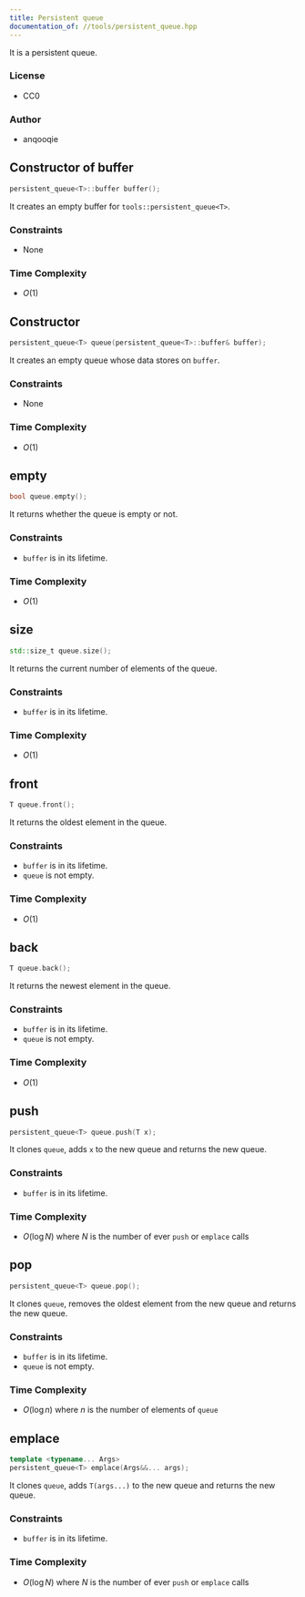 ```yaml
---
title: Persistent queue
documentation_of: //tools/persistent_queue.hpp
---
```


It is a persistent queue.

### License
- CC0

### Author
- anqooqie

## Constructor of buffer
```cpp
persistent_queue<T>::buffer buffer();
```

It creates an empty buffer for `tools::persistent_queue<T>`.

### Constraints
- None

### Time Complexity
- $O(1)$

## Constructor
```cpp
persistent_queue<T> queue(persistent_queue<T>::buffer& buffer);
```

It creates an empty queue whose data stores on `buffer`.

### Constraints
- None

### Time Complexity
- $O(1)$

## empty
```cpp
bool queue.empty();
```

It returns whether the queue is empty or not.

### Constraints
- `buffer` is in its lifetime.

### Time Complexity
- $O(1)$

## size
```cpp
std::size_t queue.size();
```

It returns the current number of elements of the queue.

### Constraints
- `buffer` is in its lifetime.

### Time Complexity
- $O(1)$

## front
```cpp
T queue.front();
```

It returns the oldest element in the queue.

### Constraints
- `buffer` is in its lifetime.
- `queue` is not empty.

### Time Complexity
- $O(1)$

## back
```cpp
T queue.back();
```

It returns the newest element in the queue.

### Constraints
- `buffer` is in its lifetime.
- `queue` is not empty.

### Time Complexity
- $O(1)$

## push
```cpp
persistent_queue<T> queue.push(T x);
```

It clones `queue`, adds `x` to the new queue and returns the new queue.

### Constraints
- `buffer` is in its lifetime.

### Time Complexity
- $O(\log N)$ where $N$ is the number of ever `push` or `emplace` calls

## pop
```cpp
persistent_queue<T> queue.pop();
```

It clones `queue`, removes the oldest element from the new queue and returns the new queue.

### Constraints
- `buffer` is in its lifetime.
- `queue` is not empty.

### Time Complexity
- $O(\log n)$ where $n$ is the number of elements of `queue`

## emplace
```cpp
template <typename... Args>
persistent_queue<T> emplace(Args&&... args);
```

It clones `queue`, adds `T(args...)` to the new queue and returns the new queue.

### Constraints
- `buffer` is in its lifetime.

### Time Complexity
- $O(\log N)$ where $N$ is the number of ever `push` or `emplace` calls
